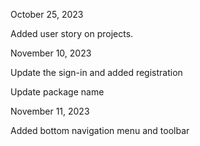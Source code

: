 October 25, 2023

Added user story on projects.

November 10, 2023

Update the sign-in and added registration

Update package name

November 11, 2023

Added bottom navigation menu and toolbar
